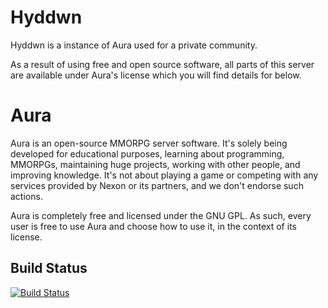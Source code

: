 Hyddwn
==============================
Hyddwn is a instance of Aura used for a private community.

As a result of using free and open source software, all parts of this server are available
under Aura's license which you will find details for below.

Aura
==============================

Aura is an open-source MMORPG server software.
It's solely being developed for educational purposes, learning about programming, MMORPGs,
maintaining huge projects, working with other people, and improving knowledge.
It's not about playing a game or competing with any services provided by
Nexon or its partners, and we don't endorse such actions.

Aura is completely free and licensed under the GNU GPL.
As such, every user is free to use Aura and choose how to use it,
in the context of its license.

Build Status
------------------------------
[![Build Status](https://travis-ci.org/aura-project/aura.png?branch=master)](https://travis-ci.org/aura-project/aura)
